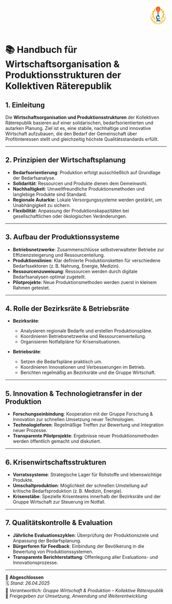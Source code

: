 <p align="right">
  <img src="https://raw.githubusercontent.com/hades-dux/Kollektive-Raeterepublik/main/Meta_und_Systemstruktur/logo_offiziell.png" alt="Logo der Kollektiven Räterepublik" height="80">
</p>

<!--
Autor: Fabio Weidner
Version: 1.0
Sektion: Wirtschaft & Produktion
Veröffentlichung: April 2025
-->

# 📚 Handbuch für Wirtschaftsorganisation & Produktionsstrukturen der Kollektiven Räterepublik

## 1. Einleitung

Die **Wirtschaftsorganisation und Produktionsstrukturen** der Kollektiven Räterepublik basieren auf einer solidarischen, bedarfsorientierten und autarken Planung. Ziel ist es, eine stabile, nachhaltige und innovative Wirtschaft aufzubauen, die den Bedarf der Gemeinschaft über Profitinteressen stellt und gleichzeitig höchste Qualitätsstandards erfüllt.

---

## 2. Prinzipien der Wirtschaftsplanung

- **Bedarfsorientierung**: Produktion erfolgt ausschließlich auf Grundlage der Bedarfsanalyse.
- **Solidarität**: Ressourcen und Produkte dienen dem Gemeinwohl.
- **Nachhaltigkeit**: Umweltfreundliche Produktionsmethoden und langlebige Produkte sind Standard.
- **Regionale Autarkie**: Lokale Versorgungssysteme werden gestärkt, um Unabhängigkeit zu sichern.
- **Flexibilität**: Anpassung der Produktionskapazitäten bei gesellschaftlichen oder ökologischen Veränderungen.

---

## 3. Aufbau der Produktionssysteme

- **Betriebsnetzwerke**: Zusammenschlüsse selbstverwalteter Betriebe zur Effizienzsteigerung und Ressourcenteilung.
- **Produktionslinien**: Klar definierte Produktionsketten für verschiedene Bedarfssektoren (z. B. Nahrung, Energie, Medizin).
- **Ressourcenzuweisung**: Ressourcen werden durch digitale Bedarfsanalysen optimal zugeteilt.
- **Pilotprojekte**: Neue Produktionsmethoden werden zuerst in kleinem Rahmen getestet.

---

## 4. Rolle der Bezirksräte & Betriebsräte

- **Bezirksräte**:
  - Analysieren regionale Bedarfe und erstellen Produktionspläne.
  - Koordinieren Betriebsnetzwerke und Ressourcenverteilung.
  - Organisieren Notfallpläne für Krisensituationen.

- **Betriebsräte**:
  - Setzen die Bedarfspläne praktisch um.
  - Koordinieren Innovationen und Verbesserungen im Betrieb.
  - Berichten regelmäßig an Bezirksräte und die Gruppe Wirtschaft.

---

## 5. Innovation & Technologietransfer in der Produktion

- **Forschungseinbindung**: Kooperation mit der Gruppe Forschung & Innovation zur schnellen Umsetzung neuer Technologien.
- **Technologieforen**: Regelmäßige Treffen zur Bewertung und Integration neuer Prozesse.
- **Transparente Pilotprojekte**: Ergebnisse neuer Produktionsmethoden werden öffentlich gemacht und diskutiert.

---

## 6. Krisenwirtschaftsstrukturen

- **Vorratssysteme**: Strategische Lager für Rohstoffe und lebenswichtige Produkte.
- **Umschaltproduktion**: Möglichkeit der schnellen Umstellung auf kritische Bedarfsproduktion (z. B. Medizin, Energie).
- **Krisenstäbe**: Spezielle Krisenteams innerhalb der Bezirksräte und der Gruppe Wirtschaft zur Steuerung im Notfall.

---

## 7. Qualitätskontrolle & Evaluation

- **Jährliche Evaluationszyklen**: Überprüfung der Produktionsziele und Anpassung der Bedarfsplanung.
- **Bürgerforen für Feedback**: Einbindung der Bevölkerung in die Bewertung von Produktionssystemen.
- **Transparente Berichterstattung**: Offenlegung aller Evaluations- und Innovationsprozesse.

---

🔢 **Abgeschlossen**  
🗓️ *Stand: 26.04.2025*  
🏩 *Verantwortlich: Gruppe Wirtschaft & Produktion – Kollektive Räterepublik*  
🔐 *Freigegeben zur Umsetzung, Anwendung und Weiterentwicklung*

